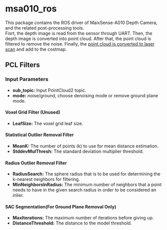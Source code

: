 # msa010_ros
This package contains the ROS driver of MaixSense-A010 Depth Camera, and the related post-processing tools.  
Fisrt, the depth image is read from the sensor through UART. Then, the depth image is converted into point cloud. After that, the point cloud is filtered to remove the noise. Finally, the [point cloud is converted to laser scan](http://wiki.ros.org/pointcloud_to_laserscan) and add to the costmap.  
## PCL Filters 
### Input Parameters 
* **sub_topic:** Input PointCloud2 topic. 
* **mode:** noise/ground, choose denoising mode or remove ground plane mode.
#### Voxel Grid Filter (Unused)
* **LeafSize:** The voxel grid leaf size.
####  Statistical Outlier Removal Filter
* **MeanK:** The number of points (k) to use for mean distance estimation​. 
* **StddevMulThresh:** The standard deviation multiplier threshold​.
#### Radius Outlier Removal Filter
* **RadiusSearch:** The sphere radius that is to be used for determining the k-nearest neighbors for filtering​.
* **MinNeighborsInRadius​:** The minimum number of neighbors that a point needs to have in the given search radius in order to be considered an inlier​.
#### SAC Segmentation​ (For Ground Plane Removal Only)
* **MaxIterations:** The maximum number of iterations before giving up​.
* **DistanceThreshold:** The distance to the model threshold​.
